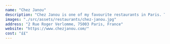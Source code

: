 ```yaml
---
name: "Chez Janou"
description: "Chez Janou is one of my favourite restaurants in Paris. They serve authentic French food and the restaurant has a relaxed and colourful interior. It's always packed so make a reservation if you can. Otherwise, it's worth trying to do a walk-in."
images: "./src/assets/restaurants/chez-janou.jpg"
address: "2 Rue Roger Verlomme, 75003 Paris, France"
website: "https://www.chezjanou.com/"
cost: "££"
---
```

